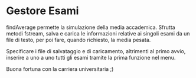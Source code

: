 # Gestore Esami

findAverage permette la simulazione della media accademica. Sfrutta metodi fstream, salva e carica le informazioni relative ai singoli esami da un file di testo, per poi fare, quando richiesto, la media pesata. 

Specificare i file di salvataggio e di caricamento, altrimenti al primo avvio, inserire a uno a uno tutti gli esami tramite la prima funzione nel menu.

Buona fortuna con la carriera universitaria ;)
